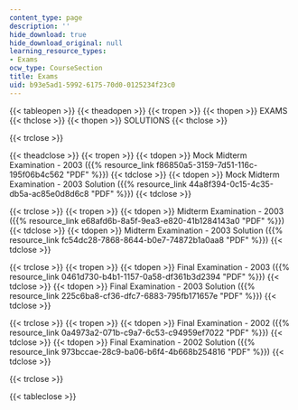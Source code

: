 ```yaml
---
content_type: page
description: ''
hide_download: true
hide_download_original: null
learning_resource_types:
- Exams
ocw_type: CourseSection
title: Exams
uid: b93e5ad1-5992-6175-70d0-0125234f23c0
---
```


{{< tableopen >}}
{{< theadopen >}}
{{< tropen >}}
{{< thopen >}}
EXAMS
{{< thclose >}}
{{< thopen >}}
SOLUTIONS
{{< thclose >}}

{{< trclose >}}

{{< theadclose >}}
{{< tropen >}}
{{< tdopen >}}
Mock Midterm Examination - 2003 ({{% resource_link f86850a5-3159-7d51-116c-195f06b4c562 "PDF" %}})
{{< tdclose >}}
{{< tdopen >}}
Mock Midterm Examination - 2003 Solution ({{% resource_link 44a8f394-0c15-4c35-db5a-ac85e0d8d6c8 "PDF" %}})
{{< tdclose >}}

{{< trclose >}}
{{< tropen >}}
{{< tdopen >}}
Midterm Examination - 2003 ({{% resource_link e68afd6b-8a5f-9ea3-e820-41b1284143a0 "PDF" %}})
{{< tdclose >}}
{{< tdopen >}}
Midterm Examination - 2003 Solution ({{% resource_link fc54dc28-7868-8644-b0e7-74872b1a0aa8 "PDF" %}})
{{< tdclose >}}

{{< trclose >}}
{{< tropen >}}
{{< tdopen >}}
Final Examination - 2003 ({{% resource_link 0461d730-b4b1-1157-0a58-df361b3d2394 "PDF" %}})
{{< tdclose >}}
{{< tdopen >}}
Final Examination - 2003 Solution ({{% resource_link 225c6ba8-cf36-dfc7-6883-795fb171657e "PDF" %}})
{{< tdclose >}}

{{< trclose >}}
{{< tropen >}}
{{< tdopen >}}
Final Examination - 2002 ({{% resource_link 0a4973a2-071b-c9a7-6c53-c94959ef7022 "PDF" %}})
{{< tdclose >}}
{{< tdopen >}}
Final Examination - 2002 Solution ({{% resource_link 973bccae-28c9-ba06-b6f4-4b668b254816 "PDF" %}})
{{< tdclose >}}

{{< trclose >}}

{{< tableclose >}}